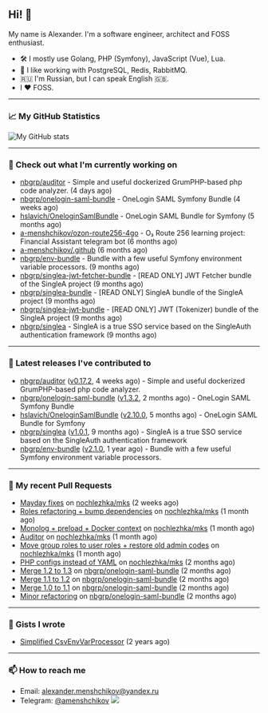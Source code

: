 ## Hi! 👋

My name is Alexander. I'm a software engineer, architect and FOSS enthusiast.

* 🛠 I mostly use Golang, PHP (Symfony), JavaScript (Vue), Lua.
* 🧰 I like working with PostgreSQL, Redis, RabbitMQ.
* 🇷🇺 I'm Russian, but I can speak English 🇬🇧.
* I ♥ FOSS.

---

### 📈 My GitHub Statistics

![My GitHub stats](https://github-readme-stats.vercel.app/api?username=a-menshchikov&theme=calm&hide_title=true&include_all_commits=true&show_icons=true)

[comment]: &lt;> (![Top Langs]&#40;https://github-readme-stats.vercel.app/api/top-langs/?username=a-menshchikov&theme=calm&hide_title=true&layout=compact&count_private=true&include_all_commits=true&langs_count=6&#41;)

---

### 👷 Check out what I'm currently working on

- [nbgrp/auditor](https://github.com/nbgrp/auditor) - Simple and useful dockerized GrumPHP-based php code analyzer. (4 days ago)
- [nbgrp/onelogin-saml-bundle](https://github.com/nbgrp/onelogin-saml-bundle) - OneLogin SAML Symfony Bundle (4 weeks ago)
- [hslavich/OneloginSamlBundle](https://github.com/hslavich/OneloginSamlBundle) - OneLogin SAML Bundle for Symfony (5 months ago)
- [a-menshchikov/ozon-route256-4go](https://github.com/a-menshchikov/ozon-route256-4go) - O₃ Route 256 learning project: Financial Assistant telegram bot (6 months ago)
- [a-menshchikov/.github](https://github.com/a-menshchikov/.github) (6 months ago)
- [nbgrp/env-bundle](https://github.com/nbgrp/env-bundle) - Bundle with a few useful Symfony environment variable processors. (9 months ago)
- [nbgrp/singlea-jwt-fetcher-bundle](https://github.com/nbgrp/singlea-jwt-fetcher-bundle) - [READ ONLY] JWT Fetcher bundle of the SingleA project (9 months ago)
- [nbgrp/singlea-bundle](https://github.com/nbgrp/singlea-bundle) - [READ ONLY] SingleA bundle of the SingleA project (9 months ago)
- [nbgrp/singlea-jwt-bundle](https://github.com/nbgrp/singlea-jwt-bundle) - [READ ONLY] JWT (Tokenizer) bundle of the SingleA project (9 months ago)
- [nbgrp/singlea](https://github.com/nbgrp/singlea) - SingleA is a true SSO service based on the SingleAuth authentication framework (9 months ago)

---

### 🔭 Latest releases I've contributed to

- [nbgrp/auditor](https://github.com/nbgrp/auditor) ([v0.17.2](https://github.com/nbgrp/auditor/releases/tag/v0.17.2), 4 weeks ago) - Simple and useful dockerized GrumPHP-based php code analyzer.
- [nbgrp/onelogin-saml-bundle](https://github.com/nbgrp/onelogin-saml-bundle) ([v1.3.2](https://github.com/nbgrp/onelogin-saml-bundle/releases/tag/v1.3.2), 2 months ago) - OneLogin SAML Symfony Bundle
- [hslavich/OneloginSamlBundle](https://github.com/hslavich/OneloginSamlBundle) ([v2.10.0](https://github.com/hslavich/OneloginSamlBundle/releases/tag/v2.10.0), 5 months ago) - OneLogin SAML Bundle for Symfony
- [nbgrp/singlea](https://github.com/nbgrp/singlea) ([v1.0.1](https://github.com/nbgrp/singlea/releases/tag/v1.0.1), 9 months ago) - SingleA is a true SSO service based on the SingleAuth authentication framework
- [nbgrp/env-bundle](https://github.com/nbgrp/env-bundle) ([v2.1.0](https://github.com/nbgrp/env-bundle/releases/tag/v2.1.0), 1 year ago) - Bundle with a few useful Symfony environment variable processors.

---

### 🔨 My recent Pull Requests

- [Mayday fixes](https://github.com/nochlezhka/mks/pull/107) on [nochlezhka/mks](https://github.com/nochlezhka/mks) (2 weeks ago)
- [Roles refactoring &#43; bump dependencies](https://github.com/nochlezhka/mks/pull/105) on [nochlezhka/mks](https://github.com/nochlezhka/mks) (1 month ago)
- [Monolog &#43; preload &#43; Docker context](https://github.com/nochlezhka/mks/pull/104) on [nochlezhka/mks](https://github.com/nochlezhka/mks) (1 month ago)
- [Auditor](https://github.com/nochlezhka/mks/pull/103) on [nochlezhka/mks](https://github.com/nochlezhka/mks) (1 month ago)
- [Move group roles to user roles &#43; restore old admin codes](https://github.com/nochlezhka/mks/pull/102) on [nochlezhka/mks](https://github.com/nochlezhka/mks) (1 month ago)
- [PHP configs instead of YAML](https://github.com/nochlezhka/mks/pull/100) on [nochlezhka/mks](https://github.com/nochlezhka/mks) (2 months ago)
- [Merge 1.2 to 1.3](https://github.com/nbgrp/onelogin-saml-bundle/pull/32) on [nbgrp/onelogin-saml-bundle](https://github.com/nbgrp/onelogin-saml-bundle) (2 months ago)
- [Merge 1.1 to 1.2](https://github.com/nbgrp/onelogin-saml-bundle/pull/31) on [nbgrp/onelogin-saml-bundle](https://github.com/nbgrp/onelogin-saml-bundle) (2 months ago)
- [Merge 1.0 to 1.1](https://github.com/nbgrp/onelogin-saml-bundle/pull/30) on [nbgrp/onelogin-saml-bundle](https://github.com/nbgrp/onelogin-saml-bundle) (2 months ago)
- [Minor refactoring](https://github.com/nbgrp/onelogin-saml-bundle/pull/29) on [nbgrp/onelogin-saml-bundle](https://github.com/nbgrp/onelogin-saml-bundle) (2 months ago)

---

### 📓 Gists I wrote

- [Simplified CsvEnvVarProcessor](https://gist.github.com/08650c7b76154eb00c18d093e5087f0b) (2 years ago)

---

### 📫 How to reach me

- Email: [alexander.menshchikov@yandex.ru](mailto:alexander.menshchikov@yandex.ru)
- Telegram: [@amenshchikov](https://t.me/amenshchikov)
![](https://hit.yhype.me/github/profile?user_id=2580489)
